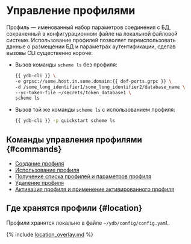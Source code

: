 # Управление профилями

Профиль — именованный набор параметров соединения с БД, сохраненный в конфигурационном файле на локальной файловой системе. Использование профилей позволяет переиспользовать данные о размещении БД и параметрах аутентификации, сделав вызовы CLI существенно короче:

- Вызов команды `scheme ls` без профиля:

  ``` bash
  {{ ydb-cli }} \
  -e grpsc://some.host.in.some.domain:{{ def-ports.grpc }} \
  -d /some_long_identifier1/some_long_identifier2/database_name \
  --yc-token-file ~/secrets/token_database1 \
  scheme ls
  ```

- Вызов той же команды `scheme ls` с использованием профиля:

  ``` bash
  {{ ydb-cli }} -p quickstart scheme ls
  ```

## Команды управления профилями {#commands}

- [Создание профиля](../create.md)
- [Использование профиля](../use.md)
- [Получение списка профилей и параметров профиля](../list-and-get.md)
- [Удаление профиля](../delete.md)
- [Активация профиля и применение активированного профиля](../activate.md)

## Где хранятся профили {#location}

Профили хранятся локально в файле `~/ydb/config/config.yaml`.

{% include [location_overlay.md](location_overlay.md) %}





